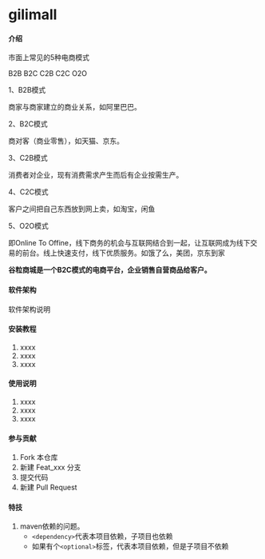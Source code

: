 # gilimall

#### 介绍

市面上常见的5种电商模式

B2B  B2C C2B C2C O2O

1、B2B模式

商家与商家建立的商业关系，如阿里巴巴。

2、B2C模式

商对客（商业零售），如天猫、京东。

3、C2B模式

消费者对企业，现有消费需求产生而后有企业按需生产。

4、C2C模式

客户之间把自己东西放到网上卖，如淘宝，闲鱼

5、O2O模式

即Online To Offine，线下商务的机会与互联网结合到一起，让互联网成为线下交易的前台。线上快速支付，线下优质服务。如饿了么，美团，京东到家



**谷粒商城是一个B2C模式的电商平台，企业销售自营商品给客户。**



#### 软件架构
软件架构说明


#### 安装教程

1.  xxxx
2.  xxxx
3.  xxxx

#### 使用说明

1.  xxxx
2.  xxxx
3.  xxxx

#### 参与贡献

1.  Fork 本仓库
2.  新建 Feat_xxx 分支
3.  提交代码
4.  新建 Pull Request


#### 特技

1.  maven依赖的问题。
    - `<dependency>`代表本项目依赖，子项目也依赖
    - 如果有个`<optional>`标签，代表本项目依赖，但是子项目不依赖
